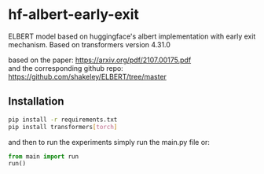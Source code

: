 # hf-albert-early-exit
ELBERT model based on huggingface's albert implementation with early exit mechanism. 
Based on transformers version 4.31.0

based on the paper: https://arxiv.org/pdf/2107.00175.pdf \
and the corresponding github repo: https://github.com/shakeley/ELBERT/tree/master 

## Installation
```bash
pip install -r requirements.txt
pip install transformers[torch]
```
and then to run the experiments simply run the main.py file or:
```python
from main import run
run()
```



